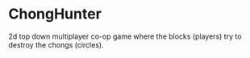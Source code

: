 ChongHunter
===========

2d top down multiplayer co-op game where the blocks (players) try to destroy the chongs (circles).